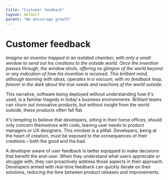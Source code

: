```yaml
---
title: "Customer feedback"
layout: default
parent: "We encourage growth"
---
```


# Customer feedback

*Imagine an inventor trapped in an isolated chamber, with only a small window to send out his creations to the outside world. Once the invention passes through, the window shuts, offering no glimpse of the world beyond or any indication of how his invention is received. This brilliant mind, although teeming with ideas, operates in a vacuum, with no feedback loop, forever in the dark about the true needs and reactions of the world outside.*

This narrative, software being deployed without understanding how it's used, is a familiar tragedy in today's business environments. Brilliant teams can churn out innovative products, but without insight from the world outside, these products often fall flat.

It's tempting to believe that developers, sitting in their home offices, should only concern themselves with code, leaving user needs to product managers or UX designers. This mindset is a pitfall. Developers, being at the heart of creation, must be exposed to the consequences of their creations – both the good and the bad.

A developer aware of user feedback is better equipped to make decisions that benefit the end-user. When they understand what users appreciate or struggle with, they can proactively address those aspects in their approach. Developers armed with real-time feedback can quickly iterate on their solutions, reducing the time between product releases and improvements.

